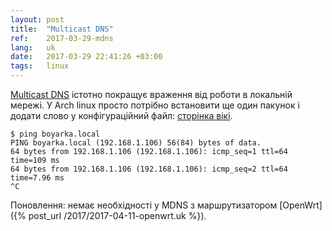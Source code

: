 ```yaml
---
layout: post
title:  "Multicast DNS"
ref:    2017-03-29-mdns
lang:   uk
date:   2017-03-29 22:41:26 +03:00
tags:   linux
---
```


[Multicast DNS](http://www.multicastdns.org/) істотно покращує враження від
роботи в локальній мережі. У Arch linux просто потрібно встановити ще один
пакунок і додати слово у конфігураційний файл:
[сторінка вікі](https://wiki.archlinux.org/index.php/avahi#Hostname_resolution).

```
$ ping boyarka.local
PING boyarka.local (192.168.1.106) 56(84) bytes of data.
64 bytes from 192.168.1.106 (192.168.1.106): icmp_seq=1 ttl=64 time=109 ms
64 bytes from 192.168.1.106 (192.168.1.106): icmp_seq=2 ttl=64 time=7.96 ms
^C
```

Поновлення: немає необхідності у MDNS з маршрутизатором
[OpenWrt]({% post_url /2017/2017-04-11-openwrt.uk %}).

